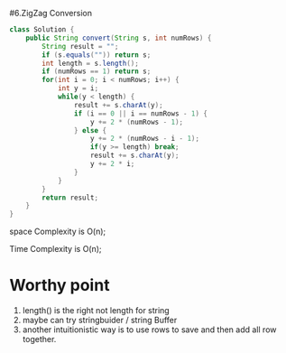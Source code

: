 #6.ZigZag Conversion

```java
class Solution {
    public String convert(String s, int numRows) {
        String result = "";
        if (s.equals("")) return s;
        int length = s.length();
        if (numRows == 1) return s;
        for(int i = 0; i < numRows; i++) {
            int y = i;
            while(y < length) {
                result += s.charAt(y);
                if (i == 0 || i == numRows - 1) {
                    y += 2 * (numRows - 1);                
                } else {
                    y += 2 * (numRows - i - 1);
                    if(y >= length) break;
                    result += s.charAt(y);
                    y += 2 * i;
                }
            }
        }
        return result;
    }
}
```

space Complexity is O(n);

Time Complexity is O(n);

# Worthy point

1. length() is the right not length for string
2. maybe can try stringbuider / string Buffer
3. another intuitionistic way is to use rows to save and then add all row together.